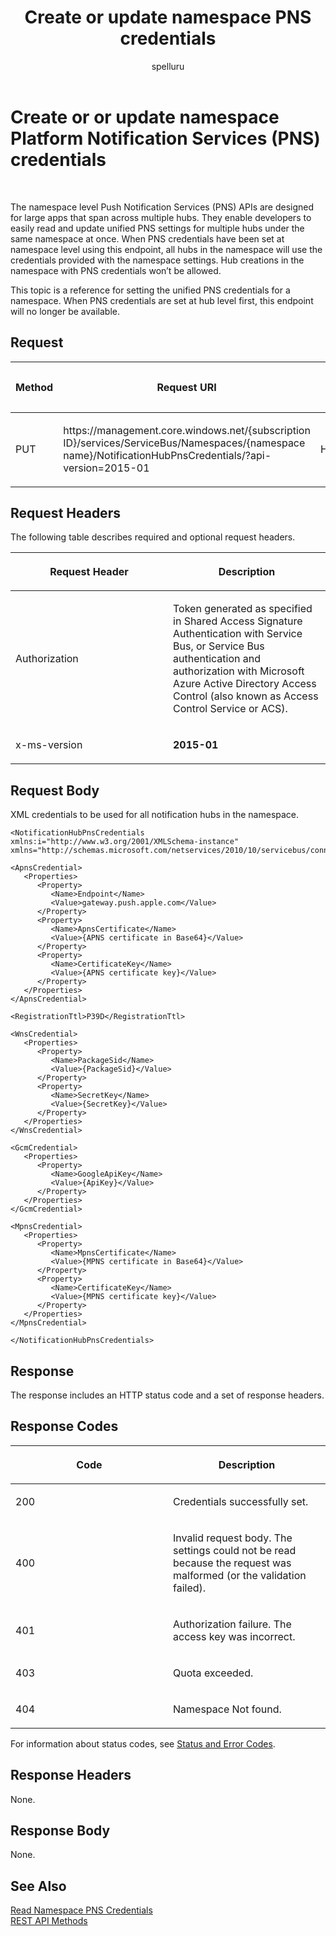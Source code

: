 ﻿---
title: "Create or update namespace PNS credentials"
ms.custom: ""
ms.date: "2019-04-05"
ms.prod: "azure"
ms.reviewer: ""
ms.service: "notification-hubs"
ms.suite: ""
ms.tgt_pltfrm: ""
ms.topic: "reference"
author: "spelluru"
ms.author: "spelluru"
manager: "timlt"

---


# Create or or update namespace Platform Notification Services (PNS) credentials

 


The namespace level Push Notification Services (PNS) APIs are designed for large apps that span across multiple hubs. They enable developers to easily read and update unified PNS settings for multiple hubs under the same namespace at once. When PNS credentials have been set at namespace level using this endpoint, all hubs in the namespace will use the credentials provided with the namespace settings. Hub creations in the namespace with PNS credentials won’t be allowed.

This topic is a reference for setting the unified PNS credentials for a namespace. When PNS credentials are set at hub level first, this endpoint will no longer be available.

## Request

<table>
<colgroup>
<col style="width: 33%" />
<col style="width: 33%" />
<col style="width: 33%" />
</colgroup>
<thead>
<tr class="header">
<th><p>Method</p></th>
<th><p>Request URI</p></th>
<th><p>HTTP version</p></th>
</tr>
</thead>
<tbody>
<tr class="odd">
<td><p>PUT</p></td>
<td><p>https://management.core.windows.net/{subscription ID}/services/ServiceBus/Namespaces/{namespace name}/NotificationHubPnsCredentials/?api-version=2015-01</p></td>
<td><p>HTTP/1.1</p></td>
</tr>
</tbody>
</table>


## Request Headers

The following table describes required and optional request headers.

<table>
<colgroup>
<col style="width: 50%" />
<col style="width: 50%" />
</colgroup>
<thead>
<tr class="header">
<th><p>Request Header</p></th>
<th><p>Description</p></th>
</tr>
</thead>
<tbody>
<tr class="odd">
<td><p>Authorization</p></td>
<td><p>Token generated as specified in Shared Access Signature Authentication with Service Bus, or Service Bus authentication and authorization with Microsoft Azure Active Directory Access Control (also known as Access Control Service or ACS).</p></td>
</tr>
<tr class="even">
<td><p>x-ms-version</p></td>
<td><p><strong>2015-01</strong></p></td>
</tr>
</tbody>
</table>


## Request Body

XML credentials to be used for all notification hubs in the namespace.

    <NotificationHubPnsCredentials xmlns:i="http://www.w3.org/2001/XMLSchema-instance" xmlns="http://schemas.microsoft.com/netservices/2010/10/servicebus/connect">
    
    <ApnsCredential>
       <Properties>
          <Property>
             <Name>Endpoint</Name>
             <Value>gateway.push.apple.com</Value>
          </Property>
          <Property>
             <Name>ApnsCertificate</Name>
             <Value>{APNS certificate in Base64}</Value>
          </Property>
          <Property>
             <Name>CertificateKey</Name>
             <Value>{APNS certificate key}</Value>
          </Property>
       </Properties>
    </ApnsCredential>
    
    <RegistrationTtl>P39D</RegistrationTtl>
    
    <WnsCredential>
       <Properties>
          <Property>
             <Name>PackageSid</Name>
             <Value>{PackageSid}</Value>
          </Property>
          <Property>
             <Name>SecretKey</Name>
             <Value>{SecretKey}</Value>
          </Property>
       </Properties>
    </WnsCredential>
    
    <GcmCredential>
       <Properties>
          <Property>
             <Name>GoogleApiKey</Name>
             <Value>{ApiKey}</Value>
          </Property>
       </Properties>
    </GcmCredential>
    
    <MpnsCredential>
       <Properties>
          <Property>
             <Name>MpnsCertificate</Name>
             <Value>{MPNS certificate in Base64}</Value>
          </Property>
          <Property>
             <Name>CertificateKey</Name>
             <Value>{MPNS certificate key}</Value>
          </Property>
       </Properties>
    </MpnsCredential>
    
    </NotificationHubPnsCredentials>

## Response

The response includes an HTTP status code and a set of response headers.

## Response Codes

<table>
<colgroup>
<col style="width: 50%" />
<col style="width: 50%" />
</colgroup>
<thead>
<tr class="header">
<th><p>Code</p></th>
<th><p>Description</p></th>
</tr>
</thead>
<tbody>
<tr class="odd">
<td><p>200</p></td>
<td><p>Credentials successfully set.</p></td>
</tr>
<tr class="even">
<td><p>400</p></td>
<td><p>Invalid request body. The settings could not be read because the request was malformed (or the validation failed).</p></td>
</tr>
<tr class="odd">
<td><p>401</p></td>
<td><p>Authorization failure. The access key was incorrect.</p></td>
</tr>
<tr class="even">
<td><p>403</p></td>
<td><p>Quota exceeded.</p></td>
</tr>
<tr class="odd">
<td><p>404</p></td>
<td><p>Namespace Not found.</p></td>
</tr>
</tbody>
</table>


For information about status codes, see [Status and Error Codes](http://msdn.microsoft.com/library/windowsazure/dd179357.aspx).

## Response Headers

None.

## Response Body

None.

## See Also

[Read Namespace PNS Credentials](read-namespace-pns-credentials.md)  
[REST API Methods](rest-api-methods.md)


